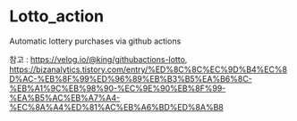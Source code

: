 # Lotto_action
Automatic lottery purchases via github actions

참고 : https://velog.io/@king/githubactions-lotto, https://bizanalytics.tistory.com/entry/%ED%8C%8C%EC%9D%B4%EC%8D%AC-%EB%8F%99%ED%96%89%EB%B3%B5%EA%B6%8C-%EB%A1%9C%EB%98%90-%EC%9E%90%EB%8F%99-%EA%B5%AC%EB%A7%A4-%EC%8A%A4%ED%81%AC%EB%A6%BD%ED%8A%B8
